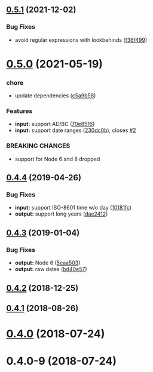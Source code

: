 ## [0.5.1](https://github.com/citation-js/date/compare/v0.5.0...v0.5.1) (2021-12-02)


### Bug Fixes

* avoid regular expressions with lookbehinds ([f36f499](https://github.com/citation-js/date/commit/f36f499dbcb82b86856d4c64f190b683ece3d815))



# [0.5.0](https://github.com/citation-js/date/compare/v0.4.4...v0.5.0) (2021-05-19)


### chore

* update dependencies ([c5a9b58](https://github.com/citation-js/date/commit/c5a9b58dd226af821bf670bc52a7efbf2c64b5ed))


### Features

* **input:** support AD/BC ([70e8516](https://github.com/citation-js/date/commit/70e85162dabcd13311540de11d3f51a5ea480ef4))
* **input:** support date ranges ([230dc0b](https://github.com/citation-js/date/commit/230dc0b057606de20202d932a315f2841472cb33)), closes [#2](https://github.com/citation-js/date/issues/2)


### BREAKING CHANGES

* support for Node 6 and 8 dropped



## [0.4.4](https://github.com/citation-js/date/compare/v0.4.3...v0.4.4) (2019-04-26)


### Bug Fixes

* **input:** support ISO-8601 time w/o day ([10181fc](https://github.com/citation-js/date/commit/10181fc82fb27ef4530a95ee29292f32ca40c3da))
* **output:** support long years ([dae2412](https://github.com/citation-js/date/commit/dae2412e4abe5c417bc04f9d8380edfebdfe94ed))



## [0.4.3](https://github.com/citation-js/date/compare/v0.4.2...v0.4.3) (2019-01-04)


### Bug Fixes

* **output:** Node 6 ([5eaa503](https://github.com/citation-js/date/commit/5eaa50375b4187de556e0f0177810bd27e39c714))
* **output:** raw dates ([bd40e57](https://github.com/citation-js/date/commit/bd40e570481c724ab8b832ea78ad8aeeb2246fd9))



## [0.4.2](https://github.com/citation-js/date/compare/v0.4.1...v0.4.2) (2018-12-25)



## [0.4.1](https://github.com/citation-js/date/compare/v0.4.0...v0.4.1) (2018-08-26)



# [0.4.0](https://github.com/citation-js/date/compare/v0.4.0-9...v0.4.0) (2018-07-24)



# 0.4.0-9 (2018-07-24)




